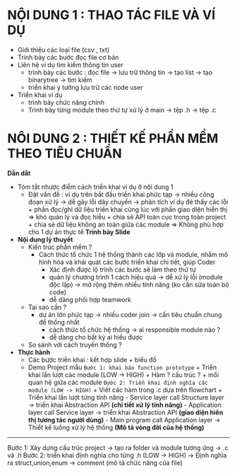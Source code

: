 # NỘI DUNG 1 : THAO TÁC FILE VÀ VÍ DỤ
- Giới thiệu các loại file (csv , txt)
- Trình bày các bước đọc file cơ bản
- Liên hệ ví dụ tìm kiếm thông tin user 
    + trình bày các bước : đọc file -> lưu trữ thông tin -> tạo list -> tạo binarytree -> tìm kiếm
    + triển khai ý tưởng lưu trữ các node user
- Triển khai ví dụ 
    + trình bày chức năng chính
    + Trình bày từng module theo thứ tự xử lý ở main
        -> tệp .h -> tệp .c 
# NÔI DUNG 2 : THIẾT KẾ PHẦN MỀM THEO TIÊU CHUẨN
**Dẫn dắt**
- Tóm tắt nhược điểm cách triển khai ví dụ ở nội dung 1
    + Đặt vấn đề : 
    ví dụ trên bắt đầu triển khai phức tạp -> nhiều công đoạn xử lý -> dễ gây lỗi dây chuyển 
        -> phân tích ví dụ đẻ thấy các lỗi 
            + phần đọc/ghi dữ liệu triển khai cùng lúc với phần giao diện hiển thị
                => khó quản lý và đọc hiễu 
            + chia sẽ API toàn cục trong toàn project
            + chia sẻ dữ liệu không an toàn giữa các module
    => Không phù hợp cho 1 dự án thực tế
**Trình bày Slide**
- __Nội dung lý thuyết__
    - Kiến trúc phần mềm ?
        + Cách thức tổ chức 1 hệ thống thành các lớp và module, nhằm mô hình hóa và khái quát các bước triển khai chi tiết, giúp Coder
            - Xác định được lộ trình các bước sẽ làm theo thứ tự
            - quản lý chương trình 1 cách hiệu quả
                -> dễ xử lý lỗi (module độc lập)
                -> mở rộng thêm nhiều tính năng (ko cần sữa toàn bộ code)
            - dễ dàng phối hợp teamwork
    - Tại sao cần ?
        - dự án lớn phức tạp -> nhiều coder join -> cần tiêu chuẩn chung để thống nhất 
            + cách thức tổ chức hệ thống -> ai responsible module nào ?
            + dễ dàng cho bất kỳ ai hiểu được
    - So sánh với cách truyền thống ?
- __Thực hành__
    - Các bước triển khai : kết hợp slide + biểu đồ
    - Demo Project mẫu
        `Bước 1: khai báo function prototype`
            + Triển khai lần lượt các module (LOW -> HIGH)
            + Hàm ? cấu trúc ? 
            + mối quan hệ giữa các module 
        `Bước 2: Triển khai định nghĩa các module (LOW -> HIGH)`
            + Viết các hàm trong .c dựa trên flowchart 
            + Triển khai lần lượt từng tính năng 
                - Service layer call Structure layer   
                    -> triển khai Abstraction API __(chi tiết xử lý tính năng)__
                - Application layer call Service layer 
                    -> triển khai Abstraction API __(giao diện hiển thị tương tác người dùng)__
                - Main program call Application layer
                    -> Thiết kế luồng xử lý hệ thống  __(Mô tả vòng đời của hệ thống)__


---------------------------------

Bước 1: Xây dựng cấu trúc project
    -> tạo ra folder và module tương ứng -> .c và .h
Bước 2: triển khai định nghĩa cho từng .h (LOW -> HIGH)
    -> Định nghĩa ra struct,union,enum 
    -> comment (mô tả chức năng của file)

    

